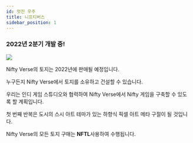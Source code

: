 ```yaml
---
id: 멋진 우주
title: 니프티버스
sidebar_position: 1
---
```


### 2022년 2분기 개발 중!

![](/img/niftyverse-snarfy.gif)

Nifty Verse의 토지는 2022년에 판매될 예정입니다.

누구든지 Nifty Verse에서 토지를 소유하고 건설할 수 있습니다.

우리는 인디 게임 스튜디오와 협력하여 Nifty Verse에서 Nifty 게임을 구축할 수 있도록 할 계획입니다.

첫 번째 반복은 도시의 스시 아트 테마가 있는 하향식 픽셀 아트 메타 구절이 될 것입니다.

Nifty Verse의 모든 토지 구매는 **NFTL**사용하여 수행됩니다.
